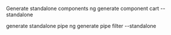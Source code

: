 Generate standalone components
ng generate component cart --standalone 


generate standalone pipe
ng generate pipe filter --standalone 